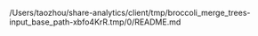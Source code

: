 /Users/taozhou/share-analytics/client/tmp/broccoli_merge_trees-input_base_path-xbfo4KrR.tmp/0/README.md